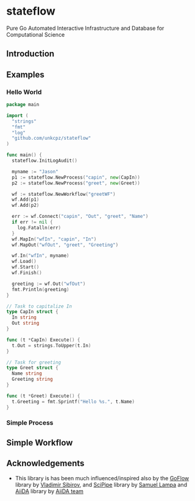 # stateflow
Pure Go Automated Interactive Infrastructure and Database for Computational Science

## Introduction

## Examples

### Hello World

```go
package main

import (
  "strings"
  "fmt"
  "log"
  "github.com/unkcpz/stateflow"
)

func main() {
  stateflow.InitLogAudit()

  myname := "Jason"
  p1 := stateflow.NewProcess("capin", new(CapIn))
  p2 := stateflow.NewProcess("greet", new(Greet))

  wf := stateflow.NewWorkflow("greetWF")
  wf.Add(p1)
  wf.Add(p2)

  err := wf.Connect("capin", "Out", "greet", "Name")
  if err != nil {
    log.Fatalln(err)
  }
  wf.MapIn("wfIn", "capin", "In")
  wf.MapOut("wfOut", "greet", "Greeting")

  wf.In("wfIn", myname)
  wf.Load()
  wf.Start()
  wf.Finish()

  greeting := wf.Out("wfOut")
  fmt.Println(greeting)
}

// Task to capitalize In
type CapIn struct {
  In string
  Out string
}

func (t *CapIn) Execute() {
  t.Out = strings.ToUpper(t.In)
}

// Task for greeting
type Greet struct {
  Name string
  Greeting string
}

func (t *Greet) Execute() {
  t.Greeting = fmt.Sprintf("Hello %s.", t.Name)
}
```

### Simple Process

## Simple Workflow

## Acknowledgements

<!-- - stateflow is very heavily dependent on the proven principles form [Flow-Based
  Programming (FBP)](http://www.jpaulmorrison.com/fbp), as invented by [John Paul Morrison](http://www.jpaulmorrison.com/fbp).
  From Flow-based programming, stateflow uses the ideas of separate network
  (workflow dependency graph) definition, named in- and out-ports,
  sub-networks/sub-workflows and bounded buffers (already available in Go's
  channels) to make writing workflows as easy as possible. -->
- This library is has been much influenced/inspired also by the
  [GoFlow](https://github.com/trustmaster/goflow) library by [Vladimir Sibirov](https://github.com/trustmaster/goflow),
  and [SciPipe](https://github.com/scipipe/scipipe) library by [Samuel Lampa](https://github.com/samuell)
  and [AiiDA](http://www.aiida.net/) library by [AiiDA team](http://www.aiida.net/team/)
